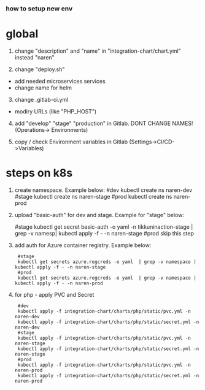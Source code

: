 ### how to setup new env
# global
1) change "description" and "name" in "integration-chart/chart.yml" instead "naren"

2) change "deploy.sh"
- add needed microservices services
- change name for helm

3) change .gitlab-ci.yml
- modiry URLs (like "PHP_HOST")

4) add "develop" "stage" "production" in Gitlab. DONT CHANGE NAMES! (Operations-> Environments)

5) copy / check Environment variables in Gitlab (Settings->CI/CD->Variables)



# steps on k8s
1) create namespace. Example below:
#dev
kubectl create ns naren-dev
#stage
kubectl create ns naren-stage
#prod
kubectl create ns naren-prod


2) upload "basic-auth" for dev and stage. Example for "stage" below:

      #stage
      kubectl get secret basic-auth -o yaml -n tikkuninaction-stage | grep -v namesp| kubectl apply -f - -n naren-stage
      #prod skip this step


3) add auth for Azure container registry. Example below:

        #stage
        kubectl get secrets azure.regcreds -o yaml  | grep -v namespace | kubectl apply -f - -n naren-stage
        #prod
        kubectl get secrets azure.regcreds -o yaml  | grep -v namespace | kubectl apply -f - -n naren-prod


4) for php - apply PVC and Secret

        #dev
        kubectl apply -f integration-chart/charts/php/static/pvc.yml -n naren-dev
        kubectl apply -f integration-chart/charts/php/static/secret.yml -n naren-dev
        #stage
        kubectl apply -f integration-chart/charts/php/static/pvc.yml -n naren-stage
        kubectl apply -f integration-chart/charts/php/static/secret.yml -n naren-stage
        #prod
        kubectl apply -f integration-chart/charts/php/static/pvc.yml -n naren-prod
        kubectl apply -f integration-chart/charts/php/static/secret.yml -n naren-prod


